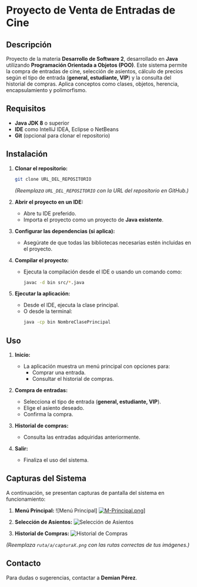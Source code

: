 # Proyecto de Venta de Entradas de Cine

## Descripción
Proyecto de la materia **Desarrollo de Software 2**, desarrollado en **Java** utilizando **Programación Orientada a Objetos (POO)**. Este sistema permite la compra de entradas de cine, selección de asientos, cálculo de precios según el tipo de entrada (**general, estudiante, VIP**) y la consulta del historial de compras. Aplica conceptos como clases, objetos, herencia, encapsulamiento y polimorfismo.

## Requisitos
- **Java JDK 8** o superior
- **IDE** como IntelliJ IDEA, Eclipse o NetBeans
- **Git** (opcional para clonar el repositorio)

## Instalación
1. **Clonar el repositorio:**
   ```bash
   git clone URL_DEL_REPOSITORIO
   ```
   *(Reemplaza `URL_DEL_REPOSITORIO` con la URL del repositorio en GitHub.)*

2. **Abrir el proyecto en un IDE:**
   - Abre tu IDE preferido.
   - Importa el proyecto como un proyecto de **Java existente**.

3. **Configurar las dependencias (si aplica):**
   - Asegúrate de que todas las bibliotecas necesarias estén incluidas en el proyecto.

4. **Compilar el proyecto:**
   - Ejecuta la compilación desde el IDE o usando un comando como:
     ```bash
     javac -d bin src/*.java
     ```

5. **Ejecutar la aplicación:**
   - Desde el IDE, ejecuta la clase principal.
   - O desde la terminal:
     ```bash
     java -cp bin NombreClasePrincipal
     ```

## Uso
1. **Inicio:**
   - La aplicación muestra un menú principal con opciones para:
     - Comprar una entrada.
     - Consultar el historial de compras.

2. **Compra de entradas:**
   - Selecciona el tipo de entrada (**general, estudiante, VIP**).
   - Elige el asiento deseado.
   - Confirma la compra.

3. **Historial de compras:**
   - Consulta las entradas adquiridas anteriormente.

4. **Salir:**
   - Finaliza el uso del sistema.

## Capturas del Sistema
A continuación, se presentan capturas de pantalla del sistema en funcionamiento:

1. **Menú Principal:**
   ![Menú Principal]
   [![M-Principal.png](https://i.postimg.cc/vmM9VFzj/M-Principal.png)](https://postimg.cc/9D8z6kst)]

3. **Selección de Asientos:**
   ![Selección de Asientos](ruta/a/captura2.png)

4. **Historial de Compras:**
   ![Historial de Compras](ruta/a/captura3.png)

*(Reemplaza `ruta/a/capturaX.png` con las rutas correctas de tus imágenes.)*

## Contacto
Para dudas o sugerencias, contactar a **Demian Pérez**.
